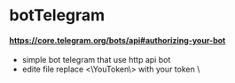 # botTelegram
#### https://core.telegram.org/bots/api#authorizing-your-bot 
* simple bot telegram that use http api bot
* edite file replace <\\YouToken\\> with your token \
